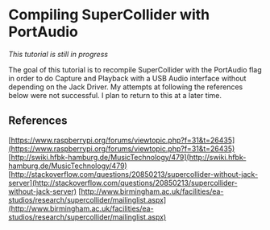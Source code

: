 # Compiling SuperCollider with PortAudio

*This tutorial is still in progress*

The goal of this tutorial is to recompile SuperCollider with the PortAudio flag in order to do Capture and Playback with a USB Audio interface without depending on the Jack Driver. My attempts at following the references below were not successful. I plan to return to this at a later time.


## References
[https://www.raspberrypi.org/forums/viewtopic.php?f=31&t=26435](https://www.raspberrypi.org/forums/viewtopic.php?f=31&t=26435)
[http://swiki.hfbk-hamburg.de/MusicTechnology/479](http://swiki.hfbk-hamburg.de/MusicTechnology/479)
[http://stackoverflow.com/questions/20850213/supercollider-without-jack-server](http://stackoverflow.com/questions/20850213/supercollider-without-jack-server)
[http://www.birmingham.ac.uk/facilities/ea-studios/research/supercollider/mailinglist.aspx](http://www.birmingham.ac.uk/facilities/ea-studios/research/supercollider/mailinglist.aspx)